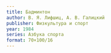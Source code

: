 ```yaml
---
title: Бадминтон
author: В. Я. Лифшиц, А. В. Галицкий
publisher: Физкультура и спорт
year: 1984
series: Азбука спорта
format: 70×100/16
---
```

